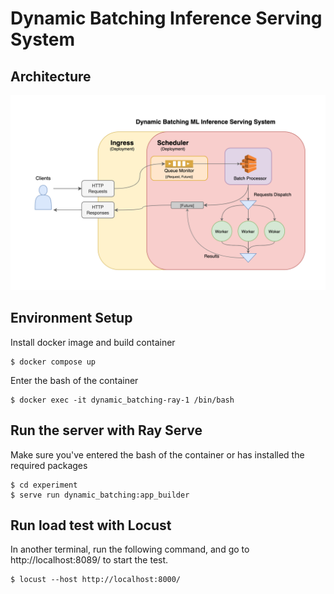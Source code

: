 # Dynamic Batching Inference Serving System

## Architecture
![arch](./dynamic_batching_architecture.png)

## Environment Setup
Install docker image and build container
```
$ docker compose up
```
Enter the bash of the container
```
$ docker exec -it dynamic_batching-ray-1 /bin/bash
```

## Run the server with Ray Serve
Make sure you've entered the bash of the container or has installed the required packages
```
$ cd experiment
$ serve run dynamic_batching:app_builder
```

## Run load test with Locust 
In another terminal, run the following command, and go to http://localhost:8089/ to start the test.
```
$ locust --host http://localhost:8000/
```

